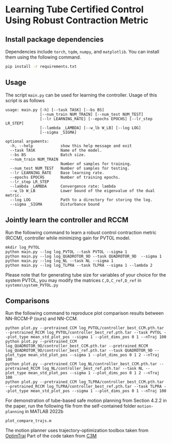 # Learning Tube Certified Control Using Robust Contraction Metric


## Install package dependencies
Dependencies include ```torch```, ```tqdm```, ```numpy```, and ```matplotlib```. You can install them using the following command.
```bash
pip install -r requirements.txt
```

## Usage
The script ```main.py``` can be used for learning the controller. Usage of this script is as follows
```
usage: main.py [-h] [--task TASK] [--bs BS]
               [--num_train NUM_TRAIN] [--num_test NUM_TEST]
               [--lr LEARNING_RATE] [--epochs EPOCHS] [--lr_step LR_STEP]
               [--lambda _LAMBDA] [--w_lb W_LB] [--log LOG]
               [--sigma _SIGMA]

optional arguments:
  -h, --help            show this help message and exit
  --task TASK           Name of the model.
  --bs BS               Batch size.
  --num_train NUM_TRAIN
                        Number of samples for training.
  --num_test NUM_TEST   Number of samples for testing.
  --lr LEARNING_RATE    Base learning rate.
  --epochs EPOCHS       Number of training epochs.
  --lr_step LR_STEP
  --lambda _LAMBDA      Convergence rate: lambda
  --w_lb W_LB           Lower bound of the eigenvalue of the dual metric.
  --log LOG             Path to a directory for storing the log.
  --sigma _SIGMA        Disturbance bound
```


## Jointly learn the controller and RCCM

Run the following command to learn a robust control contraction metric (RCCM), controller while minimizing gain for PVTOL model.
```
mkdir log_PVTOL
python main.py --log log_PVTOL --task PVTOL --sigma 1
python main.py --log log_QUADROTOR_9D --task QUADROTOR_9D  --sigma 1
python main.py --log log_NL --task NL --sigma 1
python main.py --log log_TLPRA --task TLPRA --sigma 1 --lambda 2
```
Please note that for generating tube size for variables of your choice for the system PVTOL, you may modify the matrices ```C,D,C_ref,D_ref``` in``` systems\system_PVTOL.py```
## Comparisons 
Run the following command to reproduce plot comparison results between NN-RCCM-P (ours) and NN-CCM.
```
python plot.py --pretrained_CCM log_PVTOL/controller_best_CCM.pth.tar --pretrained_RCCM log_PVTOL/controller_best_ref.pth.tar --task PVTOL --plot_type mean_std_plot_pos --sigma 1 --plot_dims_pos 0 1 --nTraj 100
python plot.py --pretrained_CCM log_QUADROTOR_9D/controller_best_CCM.pth.tar --pretrained_RCCM log_QUADROTOR_9D/controller_best_ref.pth.tar --task QUADROTOR_9D --plot_type mean_std_plot_pos --sigma 1 --plot_dims_pos 0 1 2 --nTraj 100
python plot.py --pretrained_CCM log_NL/controller_best_CCM.pth.tar --pretrained_RCCM log_NL/controller_best_ref.pth.tar --task NL --plot_type mean_std_plot_pos --sigma 1 --plot_dims_pos 0 1 2 --nTraj 100
python plot.py --pretrained_CCM log_TLPRA/controller_best_CCM.pth.tar --pretrained_RCCM log_TLPRA/controller_best_ref.pth.tar --task TLPRA --plot_type mean_std_plot_pos --sigma 1 --plot_dims_pos 0 1 --nTraj 100
```
For demonstration of tube-based safe motion planning from Section 4.2.2 in the paper, run the following file from the self-contained folder ```motion-planning``` in MATLAB 2022b

````
plot_compare_trajs.m
````

The motion planner uses trajectory-optimization toolbox taken from [OptimTraj](https://github.com/MatthewPeterKelly/OptimTraj)
Part of the code taken from [C3M](https://github.com/sundw2014/C3M) 

